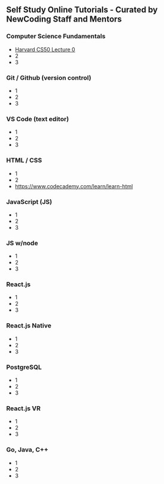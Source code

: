 ## Self Study Online Tutorials - Curated by NewCoding Staff and Mentors
### Computer Science Fundamentals
* [Harvard CS50 Lecture 0](https://www.youtube.com/watch?v=y62zj9ozPOM)
* 2
* 3
### Git / Github (version control)
* 1
* 2
* 3
### VS Code (text editor)
* 1
* 2
* 3
### HTML / CSS
* 1
* 2
* https://www.codecademy.com/learn/learn-html
### JavaScript (JS)
* 1
* 2
* 3
### JS w/node
* 1
* 2
* 3
### React.js
* 1
* 2
* 3
### React.js Native
* 1
* 2
* 3
### PostgreSQL
* 1
* 2
* 3
### React.js VR
* 1
* 2
* 3
### Go, Java, C++
* 1
* 2
* 3
